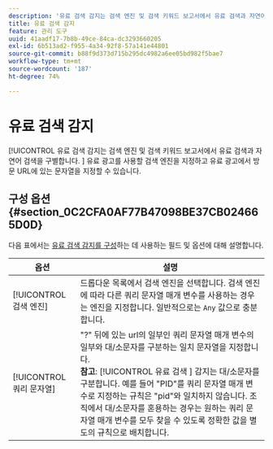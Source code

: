 ```yaml
---
description: '유료 검색 감지는 검색 엔진 및 검색 키워드 보고서에서 유료 검색과 자연어 검색을 구별합니다. '
title: 유료 검색 감지
feature: 관리 도구
uuid: 41aadf17-7b8b-49ce-84ca-dc3293660205
exl-id: 6b513ad2-f955-4a34-92f8-57a141e44801
source-git-commit: b88f9d373d715b295dc4982a6ee05bd982f5bae7
workflow-type: tm+mt
source-wordcount: '187'
ht-degree: 74%

---
```


# 유료 검색 감지

[!UICONTROL 유료 검색 감지는 검색 엔진 및 검색 키워드 보고서에서 유료 검색과 자연어 검색을 구별합니다. ] 유료 광고를 사용할 검색 엔진을 지정하고 유료 광고에서 방문 URL에 있는 문자열을 지정할 수 있습니다.

## 구성 옵션 {#section_0C2CFA0AF77B47098BE37CB024665D0D}

다음 표에서는 [유료 검색 감지를 구성](/help/admin/admin/paid-search-detection/t-paid-search-detection.md)하는 데 사용하는 필드 및 옵션에 대해 설명합니다.

| 옵션 | 설명 |
| --- | --- |
| [!UICONTROL 검색 엔진] | 드롭다운 목록에서 검색 엔진을 선택합니다. 검색 엔진에 따라 다른 쿼리 문자열 매개 변수를 사용하는 경우는 엔진을 지정합니다. 일반적으로는 `Any` 값으로 충분합니다. |
| [!UICONTROL 쿼리 문자열] | &quot;?&quot; 뒤에 있는 url의 일부인 쿼리 문자열 매개 변수의 일부와 대/소문자를 구분하는 일치 문자열을 지정합니다. <br>**참고**:  [!UICONTROL 유료 검색 ] 감지는 대/소문자를 구분합니다. 예를 들어 &quot;PID&quot;를 쿼리 문자열 매개 변수로 지정하는 규칙은 &quot;pid&quot;와 일치하지 않습니다. 조직에서 대/소문자를 혼용하는 경우는 원하는 쿼리 문자열 매개 변수를 모두 찾을 수 있도록 정확한 값을 별도의 규칙으로 배치합니다. |
